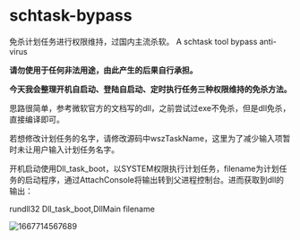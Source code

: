 # schtask-bypass

免杀计划任务进行权限维持，过国内主流杀软。 A schtask tool bypass anti-virus

**请勿使用于任何非法用途，由此产生的后果自行承担。**

**今天我会整理开机自启动、登陆自启动、定时执行任务三种权限维持的免杀方法。**

思路很简单，参考微软官方的文档写的dll，之前尝试过exe不免杀，但是dll免杀，直接编译即可。

若想修改计划任务的名字，请修改源码中wszTaskName，这里为了减少输入项暂时未让用户输入计划任务名字。

开机启动使用Dll_task_boot，以SYSTEM权限执行计划任务，filename为计划任务的启动程序，通过AttachConsole将输出转到父进程控制台。进而获取到dll的输出：

rundll32 Dll_task_boot,DllMain filename

![1667714567689](https://user-images.githubusercontent.com/48757788/200157286-7e00113a-486f-4942-affb-d4ad574fbaf8.jpg)


